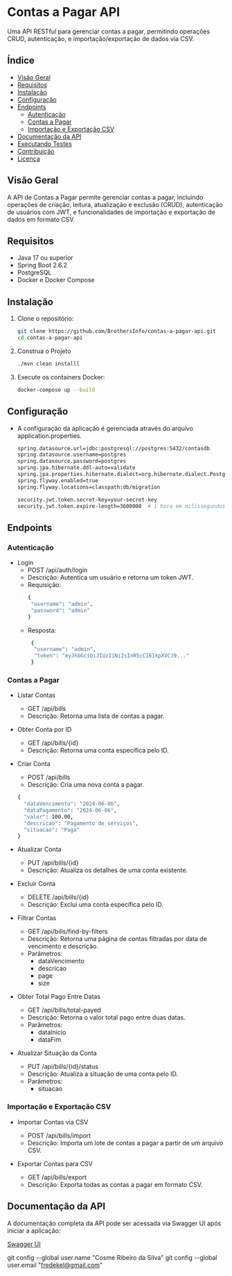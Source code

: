 # Contas a Pagar API

Uma API RESTful para gerenciar contas a pagar, permitindo operações CRUD, autenticação, e importação/exportação de dados via CSV.

## Índice

- [Visão Geral](#visão-geral)
- [Requisitos](#requisitos)
- [Instalação](#instalação)
- [Configuração](#configuração)
- [Endpoints](#endpoints)
    - [Autenticação](#autenticação)
    - [Contas a Pagar](#contas-a-pagar)
    - [Importação e Exportação CSV](#importação-e-exportação-csv)
- [Documentação da API](#documentação-da-api)
- [Executando Testes](#executando-testes)
- [Contribuição](#contribuição)
- [Licença](#licença)

## Visão Geral

A API de Contas a Pagar permite gerenciar contas a pagar, incluindo operações de criação, leitura, atualização e exclusão (CRUD), autenticação de usuários com JWT, e funcionalidades de importação e exportação de dados em formato CSV.

## Requisitos

- Java 17 ou superior
- Spring Boot 2.6.2
- PostgreSQL
- Docker e Docker Compose

## Instalação

1. Clone o repositório:
   ```bash
   git clone https://github.com/BrothersInfo/contas-a-pagar-api.git
   cd contas-a-pagar-api

2. Construa o Projeto
   ```bash
   ./mvn clean installl
3. Execute os containers Docker:
   ```bash
   docker-compose up --build

## Configuração
- A configuração da aplicação é gerenciada através do arquivo application.properties.
   ```bash
   spring.datasource.url=jdbc:postgresql://postgres:5432/contasdb
   spring.datasource.username=postgres
   spring.datasource.password=postgres
   spring.jpa.hibernate.ddl-auto=validate
   spring.jpa.properties.hibernate.dialect=org.hibernate.dialect.PostgreSQLDialect
   spring.flyway.enabled=true
   spring.flyway.locations=classpath:db/migration

   security.jwt.token.secret-key=your-secret-key
   security.jwt.token.expire-length=3600000  # 1 hora em milissegundos

## Endpoints
### Autenticação
-   Login 
    - POST /api/auth/login
    - Descrição: Autentica um usuário e retorna um token JWT.
    - Requisição:
       ```bash
       {
        "username": "admin",
        "password": "admin"
       }
    - Resposta:
      ```bash
       {
        "username": "admin",
        "token": "eyJhbGciOiJIUzI1NiIsInR5cCI6IkpXVCJ9..."
       }

### Contas a Pagar
-   Listar Contas
    - GET /api/bills
    - Descrição: Retorna uma lista de contas a pagar.
    

-   Obter Conta por ID
    - GET /api/bills/{id}
    - Descrição: Retorna uma conta específica pelo ID.


-   Criar Conta
    - POST /api/bills
    - Descrição: Cria uma nova conta a pagar.
    ```bash
    {
      "dataVencimento": "2024-06-06",
      "dataPagamento": "2024-06-06",
      "valor": 100.00,
      "descricao": "Pagamento de serviços",
      "situacao": "Paga"
    }

-   Atualizar Conta
    - PUT /api/bills/{id}
    - Descrição: Atualiza os detalhes de uma conta existente.


-   Excluir Conta
    - DELETE /api/bills/{id}
    - Descrição: Exclui uma conta específica pelo ID.


-   Filtrar Contas
    - GET /api/bills/find-by-filters
    - Descrição: Retorna uma página de contas filtradas por data de vencimento e descrição.
    - Parâmetros:
      - dataVencimento
      - descricao
      - page
      - size


-   Obter Total Pago Entre Datas
    - GET /api/bills/total-payed
    - Descrição: Retorna o valor total pago entre duas datas.
    - Parâmetros:
      - dataInicio
      - dataFim


-   Atualizar Situação da Conta
    - PUT /api/bills/{id}/status
    - Descrição: Atualiza a situação de uma conta pelo ID.
    - Parâmetros:
      - situacao


### Importação e Exportação CSV
-   Importar Contas via CSV
    - POST /api/bills/import
    - Descrição: Importa um lote de contas a pagar a partir de um arquivo CSV.
    

-   Exportar Contas para CSV
    - GET /api/bills/export
    - Descrição: Exporta todas as contas a pagar em formato CSV.

## Documentação da API

A documentação completa da API pode ser acessada via Swagger UI após iniciar a aplicação:

[Swagger UI](http://localhost:8080/swagger-ui/index.html)


git config --global user.name "Cosme Ribeiro da Silva"
git config --global user.email "fredekel@gmail.com"
